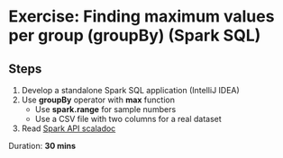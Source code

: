 # Exercise: Finding maximum values per group (groupBy) (Spark SQL)

## Steps

1. Develop a standalone Spark SQL application (IntelliJ IDEA)
2. Use **groupBy** operator with **max** function
    * Use **spark.range** for sample numbers
    * Use a CSV file with two columns for a real dataset
3. Read [Spark API scaladoc](http://spark.apache.org/docs/latest/api/scala/index.html)

Duration: **30 mins**

<!--
## Solution

```text
???
```

-->
